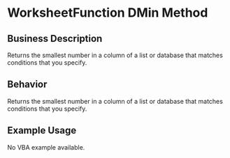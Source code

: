 # WorksheetFunction DMin Method

## Business Description
Returns the smallest number in a column of a list or database that matches conditions that you specify.

## Behavior
Returns the smallest number in a column of a list or database that matches conditions that you specify.

## Example Usage
No VBA example available.
